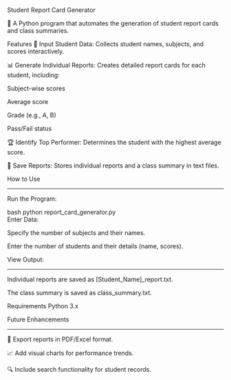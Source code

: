 Student Report Card Generator

🚀 A Python program that automates the generation of student report cards and class summaries.

Features
📌 Input Student Data: Collects student names, subjects, and scores interactively.

📊 Generate Individual Reports: Creates detailed report cards for each student, including:

Subject-wise scores

Average score

Grade (e.g., A, B)

Pass/Fail status

🏆 Identify Top Performer: Determines the student with the highest average score.

📂 Save Reports: Stores individual reports and a class summary in text files.

How to Use
______________________

Run the Program:

bash
python report_card_generator.py  
Enter Data:

Specify the number of subjects and their names.

Enter the number of students and their details (name, scores).

View Output:
_____________________

Individual reports are saved as [Student_Name]_report.txt.

The class summary is saved as class_summary.txt.

Requirements
Python 3.x

Future Enhancements
_______________________
📁 Export reports in PDF/Excel format.

📈 Add visual charts for performance trends.

🔍 Include search functionality for student records.
